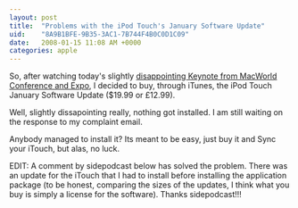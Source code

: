 ```yaml
---
layout: post
title:  "Problems with the iPod Touch's January Software Update"
uid:	"8A9B1BFE-9B35-3AC1-7B744F4B0C0D1C09"
date:   2008-01-15 11:08 AM +0000
categories: apple
---
```

So, after watching today's slightly <a href="http://www.macrumors.com/">disappointing Keynote from  MacWorld Conference and Expo</a>, I decided to buy, through iTunes, the iPod Touch January Software Update ($19.99 or £12.99).

Well, slightly dissapointing really, nothing got installed. I am still waiting on the response to my complaint email. 

Anybody managed to install it? Its meant to be easy, just buy it and Sync your iTouch, but alas, no luck.

EDIT: A comment by sidepodcast below has solved the problem. There was an update for the iTouch that I had to install before installing the application package (to be honest, comparing the sizes of the updates, I think what you buy is simply a license for the software). Thanks sidepodcast!!!